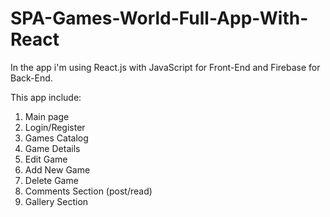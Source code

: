 # SPA-Games-World-Full-App-With-React

In the app i'm using React.js with JavaScript for Front-End and Firebase for Back-End.

This app include:
1. Main page
2. Login/Register
3. Games Catalog
4. Game Details
5. Edit Game
6. Add New Game
7. Delete Game
8. Comments Section (post/read)
9. Gallery Section

